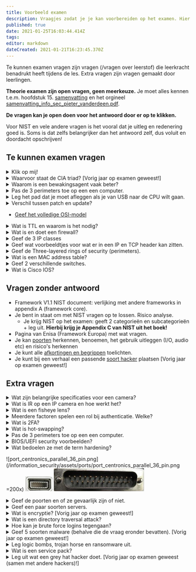 ```yaml
---
title: Voorbeeld examen
description: Vraagjes zodat je je kan voorbereiden op het examen. Hier staan te kunnen vragen benadrukt door de leerkracht en wat extra vragen die mogelijk gevraagd kunnen worden.
published: true
date: 2021-01-25T16:03:44.414Z
tags: 
editor: markdown
dateCreated: 2021-01-21T16:23:45.370Z
---
```


Te kunnen examen vragen zijn vragen (/vragen over leerstof) die leerkracht benadrukt heeft tijdens de les. Extra vragen zijn vragen gemaakt door leerlingen.

**Theorie examen zijn open vragen, geen meerkeuze.**
Je moet alles kennen t.e.m. hoofdstuk 15.
[samenvatting](/en/Information_Security/samenvatting) en het orgineel [samenvatting_info_sec_pieter_vanderdeen.pdf](/information_security/samenvatting_info_sec_pieter_vanderdeen.pdf).

**De vragen kan je open doen voor het antwoord door er op te klikken.**

Voor NIST en vele andere vragen is het vooral dat je uitleg en redenering goed is. Soms is dat zelfs belangrijker dan het antwoord zelf, dus voluit en doordacht opschrijven!
## Te kunnen examen vragen
<details>
  <summary markdown="span">Klik op mij!</summary>
  Zo krijg je het antwoord :)
</details>
<details>
  <summary markdown="span">Waarvoor staat de CIA triad? [Vorig jaar op examen geweest!]</summary>
  Confidentiality<br>
  Integrity<br>
  Availability<br>
</details>
<details>
  <summary markdown="span">Waarom is een bewakingsagent vaak beter?</summary>
  Inschattingsvermogen, intuiteit, betere beslissingen, klanten kunnen vragen stellen richtlijnen ...
</details>
<details>
  <summary markdown="span">Pas de 3 perimeters toe op een een computer.</summary>
  De outer perimeter stelt de behuizing en hardware voor.<br>
  De inner perimeter stelt de OS en programma's voor.<br>
  De interior is data opslage zelf (bv. encryptie is hier toepasselijk)
</details>
<details>
  <summary markdown="span">Leg het pad dat je moet afleggen als je van USB naar de CPU wilt gaan.</summary>
  Obscure vraag dat je kan leren op hft6-10 ppt slide 31.<br><br>
  
  **antwoord:**

**USB -> southbridge -> northbridge -> CPU**
  
  Hierbij moet je een pad kunnen uitleggen, maar je moet het hele schema niet kennen.
  Rare obscure vraag dus breek je hoofd er niet over.
  **Tips:** CPU met northbridge (snel: RAM, PCI-E(xpress)), northbridge met southbridge (trager: PCI, USB, Audio ...)
</details>

<details>
  <summary markdown="span">Verschil tussen patch en update?</summary>
  
  - **Patch:** kleine fixes. Vooral en vaak security. Verandert functionaliteit NIET. Oke om automatisch te laten gebeuren.
  - **Update:** verandert de applicatie wel. Breekt vaak dependenties. Niet veilig te automatiseren
</details>

- [Geef het volledige OSI-model](/en/Information_Security/OSI-model)

<details>
  <summary markdown="span">Wat is TTL en waarom is het nodig?</summary>
  Time To Live. Het is nodig omdat anders sommige packets kunnen blijven rond gaan op het <a href="https://en.wikipedia.org/wiki/Network_topology">web.</a>
</details>

<details>
  <summary markdown="span">Wat is en doet een firewall?</summary>
  Een firewall bekijkt inkomend (en uitgaand) verkeer van data en beslist aan de hand van regels om deze door te laten of niet.
Deze regels kunnen poorten, protocols, IP's etc zijn.
  
  Je hebt hardware en software firewalls.
</details>

<details>
  <summary markdown="span">Geef de 3 IP classes</summary>
  Je moet de nummers niet vanbuiten kennen (zoveel hosts etc). Subnetting is voor OS-fundamentals.
  
  Class A: Hele grote netwerken
  Class B: Medium netwerken
  Class C: Privé netwerken
  
</details>

<details>
  <summary markdown="span">Geef wat voorbeeldtjes voor wat er in een IP en TCP header kan zitten.</summary>

  - IP: **TTL, Soource/Dest address, welk protocol, versie,** options, padding, checksum ...
  - TCP: **Source/Dest port, ACKnowledgement number, sequence number**, checksum, urgent pointer ...
  
  Slide 59 hfst11-17
</details>

<details>
  <summary markdown="span">Geef de Three-layered rings of security (perimeters).</summary>
  
1.  Outer perimeter:
	- Laag 1 (fysieke laag)
	- Beveiligen van datakabels en netwerkapparatuur
  
2.	Inner perimeter
	- Laag 2 (data link)
	-	Data kan hier aanvaard worden, geweigerd of doorgestuurdop basis van de identiteit
  
3.	Interior perimeter
  -	Laag 3-7
  -	Bijvoorbeeld: laag 4 met het blokkeren van poorten
  -	laag 7 is de meest aangevallen laag (zie later)
</details>

<details>
  <summary markdown="span">Wat is een MAC address table?</summary>
Dit is een tabel dat door switches wordt gebruikt om te weten welke richting ze verkeer/data moeten opsturen.
  
  Voorbeeld van MAC address table (niet te kennen):
  ```
2960-1#show mac address-table
          Mac Address Table
-------------------------------------------
Vlan    Mac Address       Type        Ports
----    -----------       --------    -----
   1    00ld.70ab.5d60    DYNAMIC     Fa0/2
   1    00le.f724.al60    DYNAMIC     Fa0/3
Total Mac Addresses for this criterion: 2
  ```
  [Bron: MAC Address Tables](https://www.pearsonitcertification.com/articles/article.aspx?p=2339639&seqNum=3)
  
</details>

<details>
  <summary markdown="span">Geef 2 verschillende switches.</summary>

  - Unmanaged
  	- PnP, geen setup
  - Managed
  	- Configuratie voor specifieke netwerken
  	- CLI of Web based (SNMP)
  
  - PoE
</details>

<details>
  <summary markdown="span">Wat is Cisco IOS?</summary>

  Een operating system voor routers (er zijn nog andere UNIX OS's voor routers).
  Cisco Systems Internetwork Operating System. (Check afkortingen)
</details>

## Vragen zonder antwoord
- Framework V1.1 NIST document: verlijking met andere frameworks in appendix A (framework core).
- Je bent in staat om met NIST vragen op te lossen. Risico analyse.
	- Je krijg NIST op het examen: geeft 2 categorieën en subcategorieën + leg uit. **Hierbij krijg je Appendix C van NIST uit het boek!**
- Pagina van Enisa (Framework Europa) met wat vragen.
- Je kan [poorten](/en/Information_Security/ports) herkennen, benoemen, het gebruik uitleggen (I/O, audio etc) en risico's herkennen
- Je kunt alle [afkortingen en begrippen](/en/Information_Security/woorden) toelichten.
- Je kunt bij een verhaal een passende [soort hacker](Information_Security/samenvatting#soorten-hackerscrackers) plaatsen [Vorig jaar op examen geweest!]

## Extra vragen
<details>
  <summary markdown="span">Wat zijn belangrijke specificaties voor een camera?</summary>
lux waarde (licht gevoeligheid)
<br>
-Hoe lager, hoe beter: De camera kan projecten zine in het donker

Resolutie:
    -Analoog: aantal horizontale lijnen
    -digitaal: aantal pixels
</details>
<details>
  <summary markdown="span">Wat is IR op een IP camera en hoe werkt het?</summary>
  InfraRood-verlichting laat toe op met weinig licht nog in het donker te kunnen kijken met je camera.
</details>
<details>
  <summary markdown="span">Wat is een fisheye lens?</summary>
ziet een hele kamer maar met vervormingen
</details>
<details>
  <summary markdown="span">Meerdere factoren spelen een rol bij authenticatie. Welke?</summary>
    Kennis/Knowledge: wat de persoon weet<br>
    Bezit/Possesion: wat de persoon heeft<br>
    Erfelijkheid/inheritance: wat de persoon is<br>
    Locatie/Location: waar de persoon is
</details>
<details>
  <summary markdown="span">Wat is 2FA?</summary>
    Two-factor authentication.<br>
  	Hierbij gebruik je twee vormen van de vorige vraag.
</details>
<details>
  <summary markdown="span">Wat is hot-swapping?</summary>
  Toevoegen of verwijderen van hardware wanneer het systeem actief is.<br>
  Bijvoorbeeld USB-stick is hot-swappable. 
</details>
<details>
  <summary markdown="span">Pas de 3 perimeters toe op een een computer.</summary>
  De outer perimeter stelt de behuizing en hardware voor.<br>
  De inner perimeter stelt de OS en programma's voor.<br>
  De interior is data opslage zelf (bv. encryptie is hier toepasselijk)
</details>
<details>
  <summary markdown="span">BIOS/UEFI security voorbeelden?</summary>
  Wachtwoord, poorten ...
  BIOS of UEFI is de eerste plaats waar sofware wordt gebruikt. Dit is dan ook de beste plaat som te 	starten als een hacker.
</details>

<details>
  <summary markdown="span">Wat bedoelen ze met de term hardening?</summary>
  Een computersysteem beveiligen, harder maken om in te breken.<br>
  Zoals in de vorige vraag is wachtwoord in BIOS een vorm van hardening.
</details>

![port_centronics_parallel_36_pin.png](/information_security/assets/ports/port_centronics_parallel_36_pin.png =200x)
![port_mini-vga.png](/information_security/assets/ports/port_mini-vga.png)
![port_db25_serial_com_port.png](/information_security/assets/ports/port_db25_serial_com_port.png)
<details>
  <summary markdown="span">Geef de poorten en of ze gevaarlijk zijn of niet.</summary>
  Centronics parallel 36 pin, ja.<br>
  mini-vga, nee.<br>
  db-25 serial com port, ja.<br>
</details>
<details>
  <summary markdown="span">Geef een paar soorten servers.</summary>
  Mag echt van alles zijn, niet te ver zoeken. <br>
  Webserver, DNServer, DHCP server, Algemeen gebruik-server, Mail server, Proxy server, Database server, NAS, FTP, ... <br>
  Meer op slide slide 79 hfst11-17 ppt.
</details>

<details>
  <summary markdown="span">Wat is encryptie? [Vorig jaar op examen geweest!]</summary>
  Het coderen/versleutelen van data (op basis van een algoritme).<br>
  Je hebt dus een code/sleutel nodig om de data te kunnen lezen/decrypten/decoderen.<br><br>
  Meeste OS's hebben een vorm van encryptie in hun FS.
</details>

<details>
  <summary markdown="span">Wat is een directory traversal attack?</summary>
  Backtracking of climbing van directories (waar je eigenlijk niet mag zijn.)<br>
  Dit is vaak door slecht geschreven software of slechte (web)servers.
</details>

<details>
  <summary markdown="span">Hoe kan je brute force logins tegengaan?</summary>
	Maximal login attempts. Verplichte wachtduur tussen attempts. Captcha's (Of combinatie)
</details>

<details>
  <summary markdown="span">Geef 5 soorten malware (behalve die de vraag eronder bevatten). [Vorig jaar op examen geweest!]</summary>
	Worms, (Trojan Horse), rootkits, (ransomware), spyware, adware, (logic bombs), zombies, botnets ...
</details>

<details>
  <summary markdown="span">Leg logic bombs, trojan horse en ransomware uit.</summary>
  Trojaans paard (lijkt een betrouwbaar programma te zijn, verspreid zichzelf niet)<br><br>
	Logic bombs: delete data, zoals een trojaans paard met betrouwbare software, activeert zichzelf op een logisch moment, na x dagen, na het gebruik van xkeer van het programma, malicious code zit in heel veel lijnen gewone code vervat.<br><br>
  Ransomware: encryptie van data met vraag om losgeld
</details>

<details>
  <summary markdown="span">Wat is een service pack?</summary>
	Grote hoeveelheid patches en updates in 1. Altijd back-up -> kan onstabiel zijn.
</details>

<details>
  <summary markdown="span">Leg uit wat een grey hat hacker doet. [Vorig jaar op examen geweest (samen met andere hackers)!]</summary>
	Werkt vanuit overtuiging (kan dus ethisch zijn), overschrijdt wettelijke grenzen.
</details>